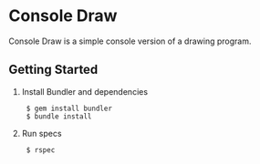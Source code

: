 # Console Draw

Console Draw is a simple console version of a drawing program.

## Getting Started

1. Install Bundler and dependencies

        $ gem install bundler
        $ bundle install

2. Run specs

        $ rspec

